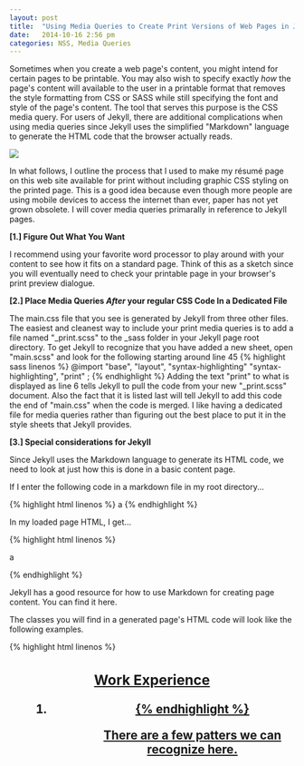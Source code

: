 ```yaml
---
layout: post
title:  "Using Media Queries to Create Print Versions of Web Pages in Jekyll"
date:   2014-10-16 2:56 pm
categories: NSS, Media Queries
---
```


Sometimes when you create a web page's content, you might intend for certain pages to be printable. You may also wish to specify exactly _how_ the page's content will available to the user in a printable format that removes the style formatting from CSS or SASS while still specifying the font and style of the page's content. The tool that serves this purpose is the CSS media query. For users of Jekyll, there are additional complications when using media queries since Jekyll uses the simplified "Markdown" language to generate the HTML code that the browser actually reads.

<img src="{{ site.url }}/img/blog-media-queries-post.png" />

In what follows, I outline the process that I used to make my résumé page on this web site available for print without including graphic CSS styling on the printed page. This is a good idea because even though more people are using mobile devices to access the internet than ever, paper has not yet grown obsolete. I will cover media queries primarally in reference to Jekyll pages.

__[1.]  Figure Out What You Want__

I recommend using your favorite word processor to play around with your content to see how it fits on a standard page. Think of this as a sketch since you will eventually need to check your printable page in your browser's print preview dialogue.

__[2.]  Place Media Queries _After_ your regular CSS Code In a Dedicated File__

The main.css file that you see is generated by Jekyll from three other files. The easiest and cleanest way to include your print media queries is to add a file named "_print.scss" to the _sass folder in your Jekyll page root directory. To get Jekyll to recognize that you have added a new sheet, open "main.scss" and look for the following
starting around line 45
{% highlight sass linenos %}
@import
    "base",
    "layout",
    "syntax-highlighting"
    "syntax-highlighting",
    "print"
 ;
 {% endhighlight %}
Adding the text "print" to what is displayed as line 6 tells Jekyll to pull the code from your new "_print.scss" document. Also the fact that it is listed last will tell Jekyll to add this code the end of "main.css" when the code is merged. I like having a dedicated file for media queries rather than figuring out the best place to put it in the style sheets that Jekyll provides.

__[3.] Special considerations for Jekyll__

Since Jekyll uses the Markdown language to generate its HTML code, we need to look at just how this is done in a basic content page.

If I enter the following code in a markdown file in my root directory...

{% highlight html linenos %}
a
{% endhighlight %}

In my loaded page HTML, I get...

{% highlight html linenos %}
<p>a</p>
{% endhighlight %}

Jekyll has a good resource for how to use Markdown for creating page content. You can find it here.

The classes you will find in a generated page's HTML code will look like the following examples.

{% highlight html linenos %}
<header class="site-header">
<div class="wrapper">
<div class="site-title">
<nav class="site-nav">
<a href="#" class="menu-icon">
<div class="trigger">
<a class="page-link" href="/">
<div class="page-content">
<div class="wrapper">
<div class="post">
<header class="post-header">
<h1 class="post-title">
<article class="post-content">
<h3 id="work-experience">Work Experience</h3>
<p>
<ul>
<ol>
<li>
<footer class="site-footer">
<div class="wrapper">
<div class="footer-col-w
<div class="footer-col  footer-col-1">
<ul class="contact-list">
<div class="footer-col  footer-col-2">
<ul class="social-media-list">
<span class="icon  icon--github">
{% endhighlight %}

There are a few patters we can recognize here.
